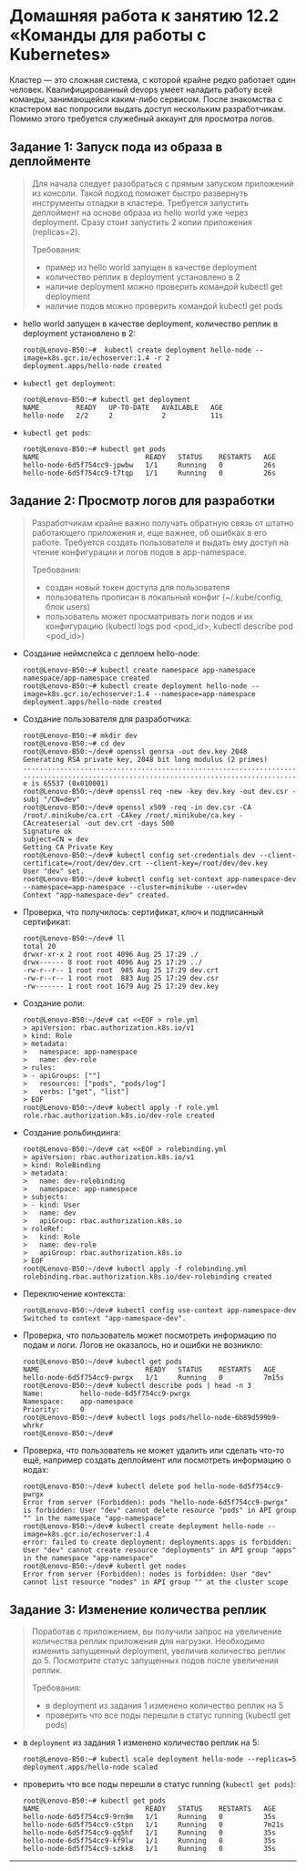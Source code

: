 # Домашняя работа к занятию 12.2 «Команды для работы с Kubernetes»
Кластер — это сложная система, с которой крайне редко работает один человек. Квалифицированный devops умеет наладить работу всей команды, занимающейся каким-либо сервисом.
После знакомства с кластером вас попросили выдать доступ нескольким разработчикам. Помимо этого требуется служебный аккаунт для просмотра логов.

## Задание 1: Запуск пода из образа в деплойменте
>Для начала следует разобраться с прямым запуском приложений из консоли. Такой подход поможет быстро развернуть инструменты отладки в кластере. Требуется запустить деплоймент на основе образа из hello world уже через deployment. Сразу стоит запустить 2 копии приложения (replicas=2). 
>
>Требования:
> * пример из hello world запущен в качестве deployment
> * количество реплик в deployment установлено в 2
> * наличие deployment можно проверить командой kubectl get deployment
> * наличие подов можно проверить командой kubectl get pods

- hello world запущен в качестве deployment, количество реплик в deployment установлено в 2:
    ```console
    root@Lenovo-B50:~#  kubectl create deployment hello-node --image=k8s.gcr.io/echoserver:1.4 -r 2
    deployment.apps/hello-node created
    ```
- `kubectl get deployment`:
    ```console
    root@Lenovo-B50:~# kubectl get deployment
    NAME         READY   UP-TO-DATE   AVAILABLE   AGE
    hello-node   2/2     2            2           11s
    ```
- `kubectl get pods`:
    ```console
    root@Lenovo-B50:~# kubectl get pods
    NAME                          READY   STATUS    RESTARTS   AGE
    hello-node-6d5f754cc9-jpwbw   1/1     Running   0          26s
    hello-node-6d5f754cc9-t7tqp   1/1     Running   0          26s
    ```

## Задание 2: Просмотр логов для разработки
>Разработчикам крайне важно получать обратную связь от штатно работающего приложения и, еще важнее, об ошибках в его работе. 
>Требуется создать пользователя и выдать ему доступ на чтение конфигурации и логов подов в app-namespace.
>
>Требования: 
> * создан новый токен доступа для пользователя
> * пользователь прописан в локальный конфиг (~/.kube/config, блок users)
> * пользователь может просматривать логи подов и их конфигурацию (kubectl logs pod <pod_id>, kubectl describe pod <pod_id>)

- Создание неймспейса с деплоем hello-node:
    ```console
    root@Lenovo-B50:~# kubectl create namespace app-namespace
    namespace/app-namespace created
    root@Lenovo-B50:~# kubectl create deployment hello-node --image=k8s.gcr.io/echoserver:1.4 --namespace=app-namespace
    deployment.apps/hello-node created
    ```
- Создание пользователя для разработчика:
    ```console
    root@Lenovo-B50:~# mkdir dev
    root@Lenovo-B50:~# cd dev
    root@Lenovo-B50:~/dev# openssl genrsa -out dev.key 2048
    Generating RSA private key, 2048 bit long modulus (2 primes)
    ..............................................................................................+++++
    .......................................................................+++++
    e is 65537 (0x010001)
    root@Lenovo-B50:~/dev# openssl req -new -key dev.key -out dev.csr -subj "/CN=dev"
    root@Lenovo-B50:~/dev# openssl x509 -req -in dev.csr -CA /root/.minikube/ca.crt -CAkey /root/.minikube/ca.key -CAcreateserial -out dev.crt -days 500
    Signature ok
    subject=CN = dev
    Getting CA Private Key
    root@Lenovo-B50:~/dev# kubectl config set-credentials dev --client-certificate=/root/dev/dev.crt --client-key=/root/dev/dev.key
    User "dev" set.
    root@Lenovo-B50:~/dev# kubectl config set-context app-namespace-dev --namespace=app-namespace --cluster=minikube --user=dev
    Context "app-namespace-dev" created.
    ```
- Проверка, что получилось: сертификат, ключ и подписанный сертификат:
    ```console
    root@Lenovo-B50:~/dev# ll
    total 20
    drwxr-xr-x 2 root root 4096 Aug 25 17:29 ./
    drwx------ 8 root root 4096 Aug 25 17:29 ../
    -rw-r--r-- 1 root root  985 Aug 25 17:29 dev.crt
    -rw-r--r-- 1 root root  883 Aug 25 17:29 dev.csr
    -rw------- 1 root root 1679 Aug 25 17:29 dev.key
    ```
- Cоздание роли:
    ```console
    root@Lenovo-B50:~/dev# cat <<EOF > role.yml
    > apiVersion: rbac.authorization.k8s.io/v1
    > kind: Role
    > metadata:
    >   namespace: app-namespace
    >   name: dev-role
    > rules:
    > - apiGroups: [""]
    >   resources: ["pods", "pods/log"]
    >   verbs: ["get", "list"]
    > EOF
    root@Lenovo-B50:~/dev# kubectl apply -f role.yml
    role.rbac.authorization.k8s.io/dev-role created
    ```
- Создание рольбиндинга:
    ```console
    root@Lenovo-B50:~/dev# cat <<EOF > rolebinding.yml
    > apiVersion: rbac.authorization.k8s.io/v1
    > kind: RoleBinding
    > metadata:
    >   name: dev-rolebinding
    >   namespace: app-namespace
    > subjects:
    > - kind: User
    >   name: dev
    >   apiGroup: rbac.authorization.k8s.io
    > roleRef:
    >   kind: Role
    >   name: dev-role
    >   apiGroup: rbac.authorization.k8s.io
    > EOF
    root@Lenovo-B50:~/dev# kubectl apply -f rolebinding.yml
    rolebinding.rbac.authorization.k8s.io/dev-rolebinding created
    ```
- Переключение контекста:
    ```console
    root@Lenovo-B50:~/dev# kubectl config use-context app-namespace-dev
    Switched to context "app-namespace-dev".
    ```
- Проверка, что пользователь может посмотреть информацию по подам и логи. Логов не оказалось, но и ошибки не возникло:
    ```console
    root@Lenovo-B50:~/dev# kubectl get pods
    NAME                          READY   STATUS    RESTARTS   AGE
    hello-node-6d5f754cc9-pwrgx   1/1     Running   0          7m15s
    root@Lenovo-B50:~/dev# kubectl describe pods | head -n 3
    Name:         hello-node-6d5f754cc9-pwrgx
    Namespace:    app-namespace
    Priority:     0
    root@Lenovo-B50:~/dev# kubectl logs pods/hello-node-6b89d599b9-whrkr
    root@Lenovo-B50:~/dev#
    ```
- Проверка, что пользователь не может удалить или сделать что-то ещё, например создать деплоймент или посмотреть информацию о нодах:
    ```console
    root@Lenovo-B50:~/dev# kubectl delete pod hello-node-6d5f754cc9-pwrgx
    Error from server (Forbidden): pods "hello-node-6d5f754cc9-pwrgx" is forbidden: User "dev" cannot delete resource "pods" in API group "" in the namespace "app-namespace"
    root@Lenovo-B50:~/dev# kubectl create deployment hello-node --image=k8s.gcr.io/echoserver:1.4
    error: failed to create deployment: deployments.apps is forbidden: User "dev" cannot create resource "deployments" in API group "apps" in the namespace "app-namespace"
    root@Lenovo-B50:~/dev# kubectl get nodes
    Error from server (Forbidden): nodes is forbidden: User "dev" cannot list resource "nodes" in API group "" at the cluster scope
    ```

## Задание 3: Изменение количества реплик 
>Поработав с приложением, вы получили запрос на увеличение количества реплик приложения для нагрузки. Необходимо изменить запущенный deployment, увеличив количество реплик до 5. Посмотрите статус запущенных подов после увеличения реплик. 
>
>Требования:
> * в deployment из задания 1 изменено количество реплик на 5
> * проверить что все поды перешли в статус running (kubectl get pods)

- в `deployment` из задания 1 изменено количество реплик на 5:
    ```console
    root@Lenovo-B50:~# kubectl scale deployment hello-node --replicas=5
    deployment.apps/hello-node scaled
    ```
- проверить что все поды перешли в статус running (`kubectl get pods`):
    ```console
    root@Lenovo-B50:~# kubectl get pods
    NAME                          READY   STATUS    RESTARTS   AGE
    hello-node-6d5f754cc9-9rn9m   1/1     Running   0          35s
    hello-node-6d5f754cc9-c5tpn   1/1     Running   0          7m21s
    hello-node-6d5f754cc9-gq5hf   1/1     Running   0          35s
    hello-node-6d5f754cc9-kf9lw   1/1     Running   0          35s
    hello-node-6d5f754cc9-szkk8   1/1     Running   0          35s
    ```

---


